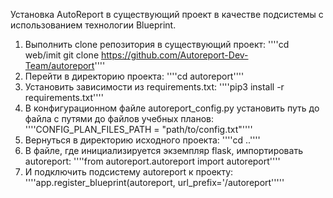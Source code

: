 
Установка AutoReport в существующий проект в качестве подсистемы с использованием технологии Blueprint.
1. Выполнить clone репозитория в существующий проект:
''''cd web/imit
git clone https://github.com/Autoreport-Dev-Team/autoreport''''
2. Перейти в директорию проекта:
''''cd autoreport''''
3. Установить зависимости из requirements.txt:
''''pip3 install -r requirements.txt''''
4. В конфигурационном файле autoreport_config.py установить путь до файла с путями до файлов учебных планов:
''''CONFIG_PLAN_FILES_PATH = "path/to/config.txt"''''
5. Вернуться в директорию исходного проекта:
''''cd ..''''
6. В файле, где инициализируется экземпляр flask, импортировать autoreport:
''''from autoreport.autoreport import autoreport''''
7. И подключить подсистему autoreport к проекту:
''''app.register_blueprint(autoreport, url_prefix='/autoreport'''''
